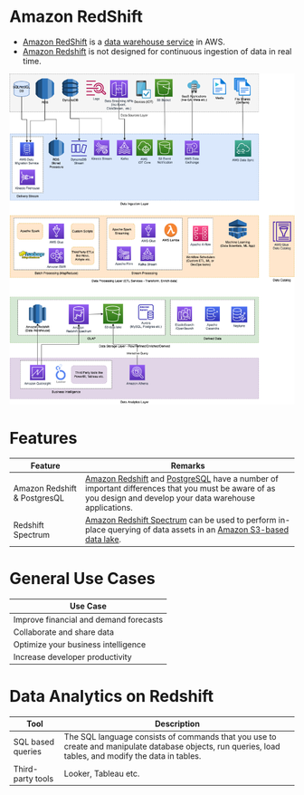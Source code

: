 # Amazon RedShift
- [Amazon RedShift](https://aws.amazon.com/redshift/) is a [data warehouse service](../../../../1_HLDDesignComponents/5_BigDataComponents/0_Glossaries/DataStorage/DataWarehouses.md) in AWS.
- [Amazon Redshift]() is not designed for continuous ingestion of data in real time.

![](../../../../3_HLDDesignProblemsUC/AWS_ModernDataArchitecture/AWS-Data-Architecture-ETL-OLTP-OLAP-DataLake.png)

# Features

| Feature                      | Remarks                                                                                                                                                                                                                           |
|------------------------------|-----------------------------------------------------------------------------------------------------------------------------------------------------------------------------------------------------------------------------------|
| Amazon Redshift & PostgresQL | [Amazon Redshift]() and [PostgreSQL](../../../../1_HLDDesignComponents/3_DatabaseComponents/SQL-Databases/Readme.md) have a number of important differences that you must be aware of as you design and develop your data warehouse applications. |
| Redshift Spectrum            | [Amazon Redshift Spectrum](AmazonRedshiftSpectrum.md) can be used to perform in-place querying of data assets in an [Amazon S3-based data lake](../DataLakes/S3DataLake.md).                             |

# General Use Cases

| Use Case                               |
|----------------------------------------|
| Improve financial and demand forecasts |
| Collaborate and share data             |
| Optimize your business intelligence    |
| Increase developer productivity        |

# Data Analytics on Redshift

| Tool              | Description                                                                                                                                            |
|-------------------|--------------------------------------------------------------------------------------------------------------------------------------------------------|
| SQL based queries | The SQL language consists of commands that you use to create and manipulate database objects, run queries, load tables, and modify the data in tables. |
| Third-party tools | Looker, Tableau etc.                                                                                                                                   |